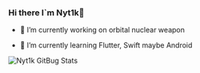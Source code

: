 ### Hi there I`m Nyt1k👋

- 🔭 I’m currently working on orbital nuclear weapon

- 🌱 I’m currently learning Flutter, Swift maybe Android
<!--
**Nyt1k/Nyt1k** is a ✨ _special_ ✨ repository because its `README.md` (this file) appears on your GitHub profile.

Here are some ideas to get you started:



- 👯 I’m looking to collaborate on ...
- 🤔 I’m looking for help with ...
- 💬 Ask me about ...
- 📫 How to reach me: ...
- 😄 Pronouns: ...
- ⚡ Fun fact: ...
-->

<img align="left" alt="Nyt1k GitBug Stats" src="https://github-readme-stats-tan-seven-84.vercel.app/api?username=Nyt1k&show_icons=true&hide_border=true" />
